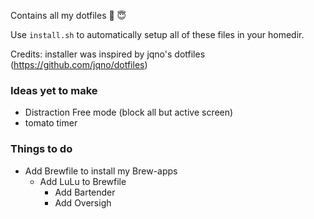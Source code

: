 Contains all my dotfiles 🍩 😇

Use `install.sh` to automatically setup all of these files in your homedir. 



Credits: installer was inspired by jqno's dotfiles (https://github.com/jqno/dotfiles)




### Ideas yet to make

* Distraction Free mode (block all but active screen)
* tomato timer


### Things to do

* Add Brewfile to install my Brew-apps
  * Add LuLu to Brewfile
      * Add Bartender
      * Add Oversigh
